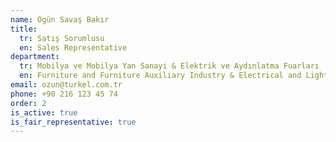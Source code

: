 ```yaml
---
name: Ogün Savaş Bakır
title:
  tr: Satış Sorumlusu
  en: Sales Representative
department:
  tr: Mobilya ve Mobilya Yan Sanayi & Elektrik ve Aydınlatma Fuarları
  en: Furniture and Furniture Auxiliary Industry & Electrical and Lighting Fairs
email: ozun@turkel.com.tr
phone: +90 216 123 45 74
order: 2
is_active: true
is_fair_representative: true
---
```

